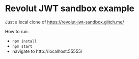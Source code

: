 Revolut JWT sandbox example
=================

Just a local clone of https://revolut-jwt-sandbox.glitch.me/

How to run:

* `npm install`
* `npm start`
* navigate to http://localhost:55555/